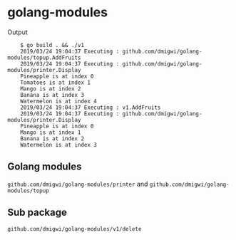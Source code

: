 # golang-modules

Output

```
    $ go build . && ./v1
    2019/03/24 19:04:37 Executing : github.com/dmigwi/golang-modules/topup.AddFruits
    2019/03/24 19:04:37 Executing : github.com/dmigwi/golang-modules/printer.Display
    Pineapple is at index 0 
    Tomatoes is at index 1 
    Mango is at index 2 
    Banana is at index 3 
    Watermelon is at index 4 
    2019/03/24 19:04:37 Executing : v1.AddFruits
    2019/03/24 19:04:37 Executing : github.com/dmigwi/golang-modules/printer.Display
    Pineapple is at index 0 
    Mango is at index 1 
    Banana is at index 2 
    Watermelon is at index 3 
```

## Golang modules

`github.com/dmigwi/golang-modules/printer` and `github.com/dmigwi/golang-modules/topup`

## Sub package 

`github.com/dmigwi/golang-modules/v1/delete`